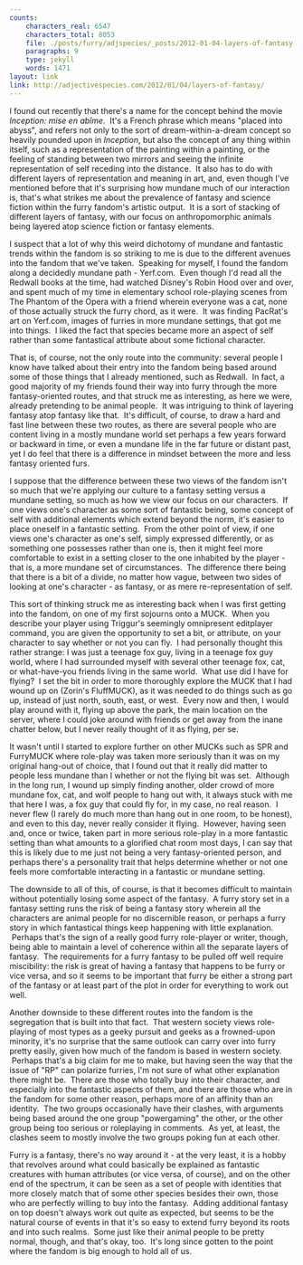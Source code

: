 ```yaml
---
counts:
    characters_real: 6547
    characters_total: 8053
    file: ./posts/furry/adjspecies/_posts/2012-01-04-layers-of-fantasy.markdown
    paragraphs: 9
    type: jekyll
    words: 1471
layout: link
link: http://adjectivespecies.com/2012/01/04/layers-of-fantasy/
---
```


I found out recently that there's a name for the concept behind the movie
*Inception: mise en abîme*.  It's a French phrase which means "placed
into abyss", and refers not only to the sort of dream-within-a-dream concept so
heavily pounded upon in *Inception*, but also the concept of any thing
within itself, such as a representation of the painting within a painting, or
the feeling of standing between two mirrors and seeing the infinite
representation of self receding into the distance.  It also has to do with
different layers of representation and meaning in art, and, even though I've
mentioned before that it's surprising how mundane much of our interaction is,
that's what strikes me about the prevalence of fantasy and science fiction
within the furry fandom's artistic output.  It is a sort of stacking of
different layers of fantasy, with our focus on anthropomorphic animals being
layered atop science fiction or fantasy elements.<!--more-->

I suspect that a lot of why this weird dichotomy of mundane and fantastic
trends within the fandom is so striking to me is due to the different avenues
into the fandom that we've taken.  Speaking for myself, I found the fandom
along a decidedly mundane path - Yerf.com.  Even though I'd read all the
Redwall books at the time, had watched Disney's Robin Hood over and over, and
spent much of my time in elementary school role-playing scenes from The Phantom
of the Opera with a friend wherein everyone was a cat, none of those actually
struck the furry chord, as it were.  It was finding PacRat's art on Yerf.com,
images of furries in more mundane settings, that got me into things.  I liked
the fact that species became more an aspect of self rather than some
fantastical attribute about some fictional character.

That is, of course, not the only route into the community: several people I
know have talked about their entry into the fandom being based around some of
those things that I already mentioned, such as Redwall.  In fact, a good
majority of my friends found their way into furry through the more
fantasy-oriented routes, and that struck me as interesting, as here we were,
already pretending to be animal people.  It was intriguing to think of layering
fantasy atop fantasy like that.  It's difficult, of course, to draw a hard and
fast line between these two routes, as there are several people who are content
living in a mostly mundane world set perhaps a few years forward or backward in
time, or even a mundane life in the far future or distant past, yet I do feel
that there is a difference in mindset between the more and less fantasy
oriented furs.

I suppose that the difference between these two views of the fandom isn't so
much that we're applying our culture to a fantasy setting versus a mundane
setting, so much as how we view our focus on our characters.  If one views
one's character as some sort of fantastic being, some concept of self with
additional elements which extend beyond the norm, it's easier to place oneself
in a fantastic setting.  From the other point of view, if one views one's
character as one's self, simply expressed differently, or as something one
possesses rather than one is, then it might feel more comfortable to exist in a
setting closer to the one inhabited by the player - that is, a more mundane set
of circumstances.  The difference there being that there is a bit of a divide,
no matter how vague, between two sides of looking at one's character - as
fantasy, or as mere re-representation of self.

This sort of thinking struck me as interesting back when I was first getting
into the fandom, on one of my first sojourns onto a MUCK.  When you describe
your player using Triggur's seemingly omnipresent editplayer command, you are
given the opportunity to set a bit, or attribute, on your character to say
whether or not you can fly.  I had personally thought this rather strange: I
was just a teenage fox guy, living in a teenage fox guy world, where I had
surrounded myself with several other teenage fox, cat, or what-have-you friends
living in the same world.  What use did I have for flying?  I set the bit in
order to more thoroughly explore the MUCK that I had wound up on (Zorin's
FluffMUCK), as it was needed to do things such as go up, instead of just north,
south, east, or west.  Every now and then, I would play around with it, flying
up above the park, the main location on the server, where I could joke around
with friends or get away from the inane chatter below, but I never really
thought of it as flying, per se.

It wasn't until I started to explore further on other MUCKs such as SPR and
FurryMUCK where role-play was taken more seriously than it was on my original
hang-out of choice, that I found out that it really did matter to people less
mundane than I whether or not the flying bit was set.  Although in the long
run, I wound up simply finding another, older crowd of more mundane fox, cat,
and wolf people to hang out with, it always stuck with me that here I was, a
fox guy that could fly for, in my case, no real reason.  I never flew (I rarely
do much more than hang out in one room, to be honest), and even to this day,
never really consider it flying.  However, having seen and, once or twice,
taken part in more serious role-play in a more fantastic setting than what
amounts to a glorified chat room most days, I can say that this is likely due
to me just not being a very fantasy-oriented person, and perhaps there's a
personality trait that helps determine whether or not one feels more
comfortable interacting in a fantastic or mundane setting.

The downside to all of this, of course, is that it becomes difficult to
maintain without potentially losing some aspect of the fantasy.  A furry story
set in a fantasy setting runs the risk of being a fantasy story wherein all the
characters are animal people for no discernible reason, or perhaps a furry
story in which fantastical things keep happening with little explanation.
 Perhaps that's the sign of a really good furry role-player or writer, though,
being able to maintain a level of coherence within all the separate layers of
fantasy.  The requirements for a furry fantasy to be pulled off well require
miscibility: the risk is great of having a fantasy that happens to be furry or
vice versa, and so it seems to be important that furry be either a strong part
of the fantasy or at least part of the plot in order for everything to work out
well.

Another downside to these different routes into the fandom is the segregation
that is built into that fact.  That western society views role-playing of most
types as a geeky pursuit and geeks as a frowned-upon minority, it's no surprise
that the same outlook can carry over into furry pretty easily, given how much
of the fandom is based in western society.  Perhaps that's a big claim for me
to make, but having seen the way that the issue of "RP" can polarize furries,
I'm not sure of what other explanation there might be.  There are those who
totally buy into their character, and especially into the fantastic aspects of
them, and there are those who are in the fandom for some other reason, perhaps
more of an affinity than an identity.  The two groups occasionally have their
clashes, with arguments being based around the one group "powergaming" the
other, or the other group being too serious or roleplaying in comments.  As
yet, at least, the clashes seem to mostly involve the two groups poking fun at
each other.

Furry is a fantasy, there's no way around it - at the very least, it is a hobby
that revolves around what could basically be explained as fantastic creatures
with human attributes (or vice versa, of course), and on the other end of the
spectrum, it can be seen as a set of people with identities that more closely
match that of some other species besides their own, those who are perfectly
willing to buy into the fantasy.  Adding additional fantasy on top doesn't
always work out quite as expected, but seems to be the natural course of events
in that it's so easy to extend furry beyond its roots and into such realms.
 Some just like their animal people to be pretty normal, though, and that's
okay, too.  It's long since gotten to the point where the fandom is big enough
to hold all of us.

